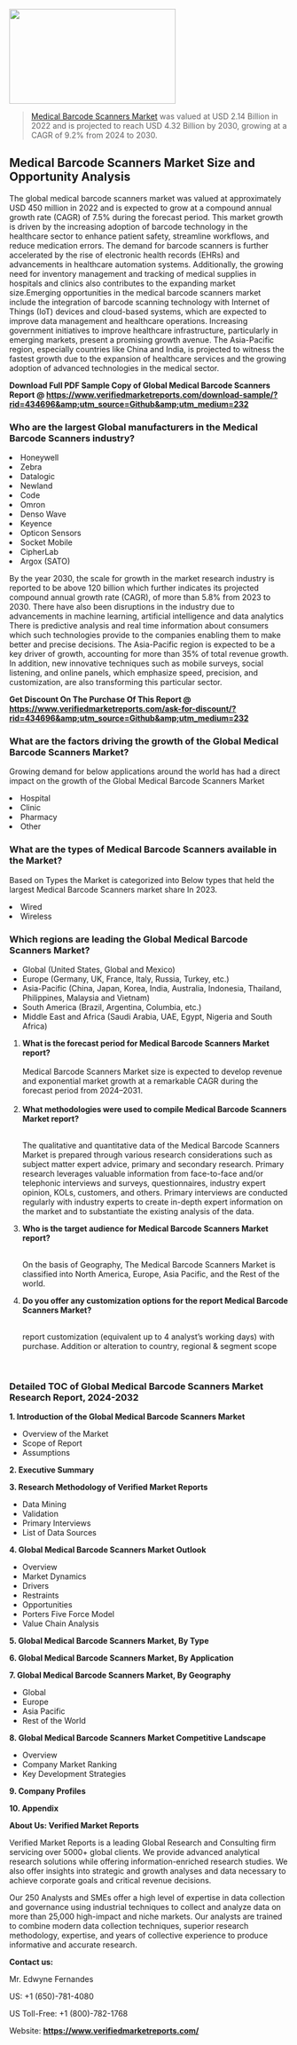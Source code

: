 
<img src="https://ffe5etoiles.com/wp-content/uploads/2024/12/MST1-300x171.png" alt="" width="300" height="171" class="alignnone size-medium wp-image-20088" /><blockquote><p><p><a href="https://www.verifiedmarketreports.com/download-sample/?rid=434696&utm_source=Github&utm_medium=232" target="_blank">Medical Barcode Scanners Market</a> was valued at USD 2.14 Billion in 2022 and is projected to reach USD 4.32 Billion by 2030, growing at a CAGR of 9.2% from 2024 to 2030.</p></blockquote><p><h2>Medical Barcode Scanners Market Size and Opportunity Analysis</h2>The global medical barcode scanners market was valued at approximately USD 450 million in 2022 and is expected to grow at a compound annual growth rate (CAGR) of 7.5% during the forecast period. This market growth is driven by the increasing adoption of barcode technology in the healthcare sector to enhance patient safety, streamline workflows, and reduce medication errors. The demand for barcode scanners is further accelerated by the rise of electronic health records (EHRs) and advancements in healthcare automation systems. Additionally, the growing need for inventory management and tracking of medical supplies in hospitals and clinics also contributes to the expanding market size.Emerging opportunities in the medical barcode scanners market include the integration of barcode scanning technology with Internet of Things (IoT) devices and cloud-based systems, which are expected to improve data management and healthcare operations. Increasing government initiatives to improve healthcare infrastructure, particularly in emerging markets, present a promising growth avenue. The Asia-Pacific region, especially countries like China and India, is projected to witness the fastest growth due to the expansion of healthcare services and the growing adoption of advanced technologies in the medical sector.</p><p class=""><strong>Download Full PDF Sample Copy of Global Medical Barcode Scanners Report @ <a href="https://www.verifiedmarketreports.com/download-sample/?rid=434696&amp;utm_source=Github&amp;utm_medium=232" target="_blank">https://www.verifiedmarketreports.com/download-sample/?rid=434696&amp;utm_source=Github&amp;utm_medium=232</a></strong></p><h3 id="" class="">Who are the largest Global manufacturers in the Medical Barcode Scanners industry?</h3><p><li>Honeywell</li><li> Zebra</li><li> Datalogic</li><li> Newland</li><li> Code</li><li> Omron</li><li> Denso Wave</li><li> Keyence</li><li> Opticon Sensors</li><li> Socket Mobile</li><li> CipherLab</li><li> Argox (SATO)</li></p><div class=""><div class="" dir="" data-message-author-role="" data-message-id="" data-message-model-slug=""><div class=""><div class=""><div class=""><div class="" dir="" data-message-author-role="" data-message-id="" data-message-model-slug=""><div class=""><div class=""><p>By the year 2030, the scale for growth in the market research industry is reported to be above 120 billion which further indicates its projected compound annual growth rate (CAGR), of more than 5.8% from 2023 to 2030. There have also been disruptions in the industry due to advancements in machine learning, artificial intelligence and data analytics There is predictive analysis and real time information about consumers which such technologies provide to the companies enabling them to make better and precise decisions. The Asia-Pacific region is expected to be a key driver of growth, accounting for more than 35% of total revenue growth. In addition, new innovative techniques such as mobile surveys, social listening, and online panels, which emphasize speed, precision, and customization, are also transforming this particular sector.</p><p><strong>Get Discount On The Purchase Of This Report @&nbsp; <a href="https://www.verifiedmarketreports.com/ask-for-discount/?rid=434696&amp;utm_source=Github&amp;utm_medium=232" target="_blank">https://www.verifiedmarketreports.com/ask-for-discount/?rid=434696&amp;utm_source=Github&amp;utm_medium=232</a></strong></p></div></div></div></div></div></div></div></div><h3 id="" class="">What are the factors driving the growth of the Global Medical Barcode Scanners Market?</h3><p id="" class="">Growing demand for below applications around the world has had a direct impact on the growth of the Global Medical Barcode Scanners Market</p><p id="" class=""><li>Hospital</li><li> Clinic</li><li> Pharmacy</li><li> Other</li></p><h3 id="" class="">What are the types of Medical Barcode Scanners available in the Market?</h3><p id="" class="">Based on Types the Market is categorized into Below types that held the largest Medical Barcode Scanners market share In 2023.</p><p id="" class=""><li>Wired</li><li> Wireless</li></p><h3 id="" class="">Which regions are leading the Global Medical Barcode Scanners Market?</h3><ul><li>Global (United States, Global and Mexico)</li><li>Europe (Germany, UK, France, Italy, Russia, Turkey, etc.)</li><li>Asia-Pacific (China, Japan, Korea, India, Australia, Indonesia, Thailand, Philippines, Malaysia and Vietnam)</li><li>South America (Brazil, Argentina, Columbia, etc.)</li><li>Middle East and Africa (Saudi Arabia, UAE, Egypt, Nigeria and South Africa)</li></ul><p><ol><li><strong>What is the forecast period for Medical Barcode Scanners Market report?<br /></strong><br /><span data-sheets-root="1" data-sheets-value="{&quot;1&quot;:2,&quot;2&quot;:&quot;XXXX size is expected to develop revenue and exponential market growth at a remarkable CAGR during the forecast period from 2024&ndash;2030.&quot;}" data-sheets-userformat="{&quot;2&quot;:12674,&quot;4&quot;:{&quot;1&quot;:2,&quot;2&quot;:16776960},&quot;10&quot;:2,&quot;11&quot;:0,&quot;15&quot;:&quot;Arial&quot;,&quot;16&quot;:12}">Medical Barcode Scanners Market size is expected to develop revenue and exponential market growth at a remarkable CAGR during the forecast period from 2024&ndash;2031.</span><br /><br /></li><li><strong>What methodologies were used to compile Medical Barcode Scanners Market report?<br /><br /></strong><p>The qualitative and quantitative data of the&nbsp;Medical Barcode Scanners Market is prepared through various research considerations such as subject matter expert advice, primary and secondary research. Primary research leverages valuable information from face-to-face and/or telephonic interviews and surveys, questionnaires, industry expert opinion, KOLs, customers, and others. Primary interviews are conducted regularly with industry experts to create in-depth expert information on the market and to substantiate the existing analysis of the data.&nbsp;</p></li><li><strong>Who is the target audience for Medical Barcode Scanners Market report?<br /><br /></strong><p>On the basis of Geography, The&nbsp;Medical Barcode Scanners Market is classified into North America, Europe, Asia Pacific, and the Rest of the world.</p></li><li><strong>Do you offer any customization options for the report Medical Barcode Scanners Market?<br /><br /></strong><p>report customization (equivalent up to 4 analyst&rsquo;s working days) with purchase. Addition or alteration to country, regional &amp; segment scope</p><p>&nbsp;</p></li></ol></p><h3 id="" class="">Detailed TOC of Global Medical Barcode Scanners Market Research Report, 2024-2032</h3><p id="" class=""><strong>1. Introduction of the Global Medical Barcode Scanners Market</strong></p><ul><li>Overview of the Market</li><li>Scope of Report</li><li>Assumptions</li></ul><p id="" class=""><strong>2. Executive Summary</strong></p><p id="" class=""><strong>3. Research Methodology of&nbsp;Verified Market Reports</strong></p><ul><li>Data Mining</li><li>Validation</li><li>Primary Interviews</li><li>List of Data Sources</li></ul><p id="" class=""><strong>4. Global Medical Barcode Scanners Market Outlook</strong></p><ul><li>Overview</li><li>Market Dynamics</li><li>Drivers</li><li>Restraints</li><li>Opportunities</li><li>Porters Five Force Model</li><li>Value Chain Analysis</li></ul><p id="" class=""><strong>5. Global Medical Barcode Scanners Market, By&nbsp;Type</strong></p><p id="" class=""><strong>6. Global Medical Barcode Scanners Market, By Application</strong></p><p id="" class=""><strong>7. Global Medical Barcode Scanners Market, By Geography</strong></p><ul><li>Global</li><li>Europe</li><li>Asia Pacific</li><li>Rest of the World</li></ul><p id="" class=""><strong>8. Global Medical Barcode Scanners Market Competitive Landscape</strong></p><ul><li>Overview</li><li>Company Market Ranking</li><li>Key Development Strategies</li></ul><p id="" class=""><strong>9. Company Profiles</strong></p><p id="" class=""><strong>10. Appendix</strong></p><p id="" class=""><strong>About Us: Verified Market Reports</strong></p><p id="" class="">Verified Market Reports is a leading Global Research and Consulting firm servicing over 5000+ global clients. We provide advanced analytical research solutions while offering information-enriched research studies. We also offer insights into strategic and growth analyses and data necessary to achieve corporate goals and critical revenue decisions.</p><p id="" class="">Our 250 Analysts and SMEs offer a high level of expertise in data collection and governance using industrial techniques to collect and analyze data on more than 25,000 high-impact and niche markets. Our analysts are trained to combine modern data collection techniques, superior research methodology, expertise, and years of collective experience to produce informative and accurate research.</p><p id="" class=""><strong>Contact us:</strong></p><p id="" class="">Mr. Edwyne Fernandes</p><p id="" class="">US: +1 (650)-781-4080</p><p id="" class="">US Toll-Free: +1 (800)-782-1768</p><p id="" class="">Website: <a target="" data-test-app-aware-link=""><strong>https://www.verifiedmarketreports.com/</strong></a></p>
